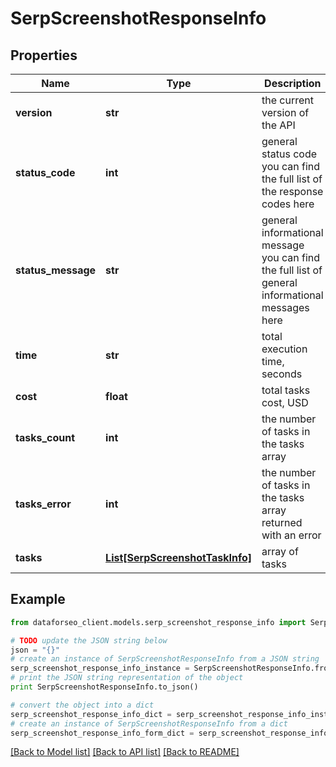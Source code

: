 # SerpScreenshotResponseInfo


## Properties

Name | Type | Description | Notes
------------ | ------------- | ------------- | -------------
**version** | **str** | the current version of the API | [optional] 
**status_code** | **int** | general status code you can find the full list of the response codes here | [optional] 
**status_message** | **str** | general informational message you can find the full list of general informational messages here | [optional] 
**time** | **str** | total execution time, seconds | [optional] 
**cost** | **float** | total tasks cost, USD | [optional] 
**tasks_count** | **int** | the number of tasks in the tasks array | [optional] 
**tasks_error** | **int** | the number of tasks in the tasks array returned with an error | [optional] 
**tasks** | [**List[SerpScreenshotTaskInfo]**](SerpScreenshotTaskInfo.md) | array of tasks | [optional] 

## Example

```python
from dataforseo_client.models.serp_screenshot_response_info import SerpScreenshotResponseInfo

# TODO update the JSON string below
json = "{}"
# create an instance of SerpScreenshotResponseInfo from a JSON string
serp_screenshot_response_info_instance = SerpScreenshotResponseInfo.from_json(json)
# print the JSON string representation of the object
print SerpScreenshotResponseInfo.to_json()

# convert the object into a dict
serp_screenshot_response_info_dict = serp_screenshot_response_info_instance.to_dict()
# create an instance of SerpScreenshotResponseInfo from a dict
serp_screenshot_response_info_form_dict = serp_screenshot_response_info.from_dict(serp_screenshot_response_info_dict)
```
[[Back to Model list]](../README.md#documentation-for-models) [[Back to API list]](../README.md#documentation-for-api-endpoints) [[Back to README]](../README.md)


